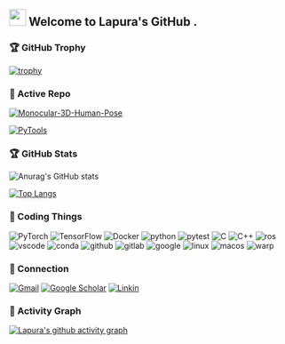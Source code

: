 <h2><img src="https://emojis.slackmojis.com/emojis/images/1531849430/4246/blob-sunglasses.gif?1531849430" width="30"/> Welcome to Lapura's GitHub .</h2>

### 🏆 GitHub Trophy
[![trophy](https://github-profile-trophy.vercel.app/?username=llcshappy&theme=onedark&margin-w=5&no-bg=true&tile=Stars,Followers,Commits,Issues,PullRequests,Repositories&row=1)](https://github.com/ryo-ma/github-profile-trophy)

### 📍 Active Repo

[![Monocular-3D-Human-Pose](https://github-readme-stats.zohan.tech/api/pin/?username=llcshappy&repo=Monocular-3D-Human-Pose&theme=dark)](https://github.com/llcshappy/Monocular-3D-Human-Pose)

[![PyTools](https://github-readme-stats.zohan.tech/api/pin/?username=llcshappy&repo=PyTools&theme=dark)](https://github.com/llcshappy/PyTools)

### 🏆 GitHub Stats
![Anurag's GitHub stats](https://github-readme-stats.vercel.app/api?username=llcshappy&show_icons=true&theme=dark)

[![Top Langs](https://github-readme-stats.vercel.app/api/top-langs/?username=llcshappy&theme=dark)](https://github.com/anuraghazra/github-readme-stats)

### 📍 Coding Things
<p>
  <img alt="PyTorch" src="https://img.shields.io/badge/PyTorch-EE4C2C.svg?style=for-the-badge&logo=PyTorch&logoColor=white"/>
   <img alt="TensorFlow" src="https://img.shields.io/badge/TensorFlow-FF6F00.svg?style=for-the-badge&logo=TensorFlow&logoColor=white" />
    <img alt="Docker" src="https://img.shields.io/badge/Docker-2496ED.svg?style=for-the-badge&logo=Docker&logoColor=blue"/>
   <img alt="python" src="https://img.shields.io/badge/Python-FFD43B?style=for-the-badge&logo=python&logoColor=" />
   <img alt="pytest" src="https://img.shields.io/badge/Pytest-0A9EDC.svg?style=for-the-badge&logo=Pytest&logoColor=white">
   <img alt="C" src="https://img.shields.io/badge/C-A8B9CC.svg?style=for-the-badge&logo=C&logoColor=black" />
   <img alt="C++" src="https://img.shields.io/badge/C++-00599C.svg?style=for-the-badge&logo=C++&logoColor=white" />
   <img alt="ros" src="https://img.shields.io/badge/ROS-22314E.svg?style=for-the-badge&logo=ROS&logoColor=white">
   <img alt="vscode" src="https://img.shields.io/badge/Vscode-007ACC?style=for-the-badge&logo=visualstudiocode&logoColor=white" />
   <img alt="conda" src="https://img.shields.io/badge/Anaconda-44A833.svg?style=for-the-badge&logo=Anaconda&logoColor=white">
   <img alt="github" src="https://img.shields.io/badge/GitHub-100000?style=for-the-badge&logo=github&logoColor=white" />
   <img alt="gitlab" src="https://img.shields.io/badge/GitLab-FC6D26.svg?style=for-the-badge&logo=GitLab&logoColor=white">
   <img alt="google" src="https://img.shields.io/badge/Google-4285F4.svg?style=for-the-badge&logo=Google&logoColor=white">
   <img alt="linux" src="https://img.shields.io/badge/Linux-FCC624.svg?style=for-the-badge&logo=Linux&logoColor=black">
   <img alt="macos" src="https://img.shields.io/badge/macOS-000000.svg?style=for-the-badge&logo=macOS&logoColor=white">
   <img alt="warp" src="https://img.shields.io/badge/Warp-01A4FF.svg?style=for-the-badge&logo=Warp&logoColor=white" />
  
</p>

### 📧 Connection
[![Gmail](https://img.shields.io/badge/Gmail-D14836?style=for-the-badge&logo=gmail&logoColor=white)](llcshappy@gmail.com)
[![Google Scholar](https://img.shields.io/badge/Google%20Scholar-4285F4?style=for-the-badge&logo=google-scholar&logoColor=white)](https://scholar.google.com/citations?user=oh6xqTsAAAAJ&hl=zh-CN)
[![Linkin](https://img.shields.io/badge/LinkedIn-0077B5?style=for-the-badge&logo=linkedin&logoColor=white)](https://www.linkedin.com/in/%E9%B2%81%E9%98%B3-%E7%8E%8B-9400671a8/)

### 🎯 Activity Graph
[![Lapura's github activity graph](https://github-readme-activity-graph.vercel.app/graph?username=llcshappy&theme=react-dark)](https://github-readme-activity-graph.vercel.app)